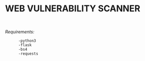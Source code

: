 # WEB VULNERABILITY SCANNER
 <br>
 

_Requirements:_

          -python3
          -flask
          -bs4
          -requests
          
 <br>
